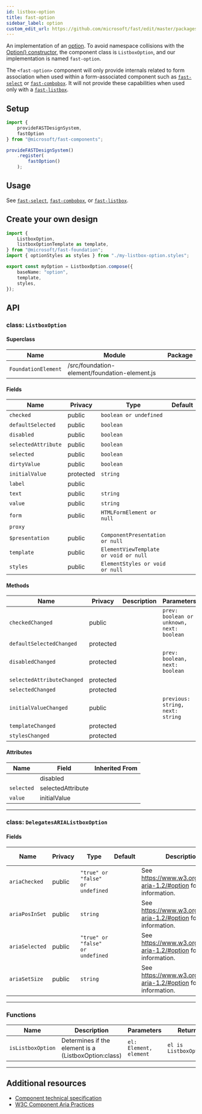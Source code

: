 ```yaml
---
id: listbox-option
title: fast-option
sidebar_label: option
custom_edit_url: https://github.com/microsoft/fast/edit/master/packages/web-components/fast-foundation/src/listbox-option/README.md
---
```


An implementation of an [option](https://w3c.github.io/aria/#option). To avoid namespace collisions with the [Option() constructor](https://developer.mozilla.org/en-US/docs/Web/API/HTMLOptionElement/Option), the component class is `ListboxOption`, and our implementation is named `fast-option`.

The `<fast-option>` component will only provide internals related to form association when used within a form-associated component such as [`fast-select`](/docs/components/select) or [`fast-combobox`](/docs/components/combobox). It will not provide these capabilities when used only with a [`fast-listbox`](/docs/components/listbox).

## Setup

```ts
import {
    provideFASTDesignSystem,
    fastOption
} from "@microsoft/fast-components";

provideFASTDesignSystem()
    .register(
        fastOption()
    );
```

## Usage

See [`fast-select`](/docs/components/select), [`fast-combobox`](/docs/components/combobox), or [`fast-listbox`](/docs/components/listbox).

## Create your own design

```ts
import {
    ListboxOption,
    listboxOptionTemplate as template,
} from "@microsoft/fast-foundation";
import { optionStyles as styles } from "./my-listbox-option.styles";

export const myOption = ListboxOption.compose({
    baseName: "option",
    template,
    styles,
});
```

## API



### class: `ListboxOption`

#### Superclass

| Name                | Module                                        | Package |
| ------------------- | --------------------------------------------- | ------- |
| `FoundationElement` | /src/foundation-element/foundation-element.js |         |

#### Fields

| Name                | Privacy   | Type                                  | Default | Description | Inherited From    |
| ------------------- | --------- | ------------------------------------- | ------- | ----------- | ----------------- |
| `checked`           | public    | `boolean or undefined`                |         |             |                   |
| `defaultSelected`   | public    | `boolean`                             |         |             |                   |
| `disabled`          | public    | `boolean`                             |         |             |                   |
| `selectedAttribute` | public    | `boolean`                             |         |             |                   |
| `selected`          | public    | `boolean`                             |         |             |                   |
| `dirtyValue`        | public    | `boolean`                             |         |             |                   |
| `initialValue`      | protected | `string`                              |         |             |                   |
| `label`             | public    |                                       |         |             |                   |
| `text`              | public    | `string`                              |         |             |                   |
| `value`             | public    | `string`                              |         |             |                   |
| `form`              | public    | `HTMLFormElement or null`             |         |             |                   |
| `proxy`             |           |                                       |         |             |                   |
| `$presentation`     | public    | `ComponentPresentation or null`       |         |             | FoundationElement |
| `template`          | public    | `ElementViewTemplate or void or null` |         |             | FoundationElement |
| `styles`            | public    | `ElementStyles or void or null`       |         |             | FoundationElement |

#### Methods

| Name                       | Privacy   | Description | Parameters                                | Return | Inherited From    |
| -------------------------- | --------- | ----------- | ----------------------------------------- | ------ | ----------------- |
| `checkedChanged`           | public    |             | `prev: boolean or unknown, next: boolean` | `void` |                   |
| `defaultSelectedChanged`   | protected |             |                                           | `void` |                   |
| `disabledChanged`          | protected |             | `prev: boolean, next: boolean`            | `void` |                   |
| `selectedAttributeChanged` | protected |             |                                           | `void` |                   |
| `selectedChanged`          | protected |             |                                           | `void` |                   |
| `initialValueChanged`      | public    |             | `previous: string, next: string`          | `void` |                   |
| `templateChanged`          | protected |             |                                           | `void` | FoundationElement |
| `stylesChanged`            | protected |             |                                           | `void` | FoundationElement |

#### Attributes

| Name       | Field             | Inherited From |
| ---------- | ----------------- | -------------- |
|            | disabled          |                |
| `selected` | selectedAttribute |                |
| `value`    | initialValue      |                |

<hr/>

### class: `DelegatesARIAListboxOption`

#### Fields

| Name           | Privacy | Type                             | Default | Description                                                            | Inherited From |
| -------------- | ------- | -------------------------------- | ------- | ---------------------------------------------------------------------- | -------------- |
| `ariaChecked`  | public  | `"true" or "false" or undefined` |         | See https://www.w3.org/TR/wai-aria-1.2/#option for more information. |                |
| `ariaPosInSet` | public  | `string`                         |         | See https://www.w3.org/TR/wai-aria-1.2/#option for more information. |                |
| `ariaSelected` | public  | `"true" or "false" or undefined` |         | See https://www.w3.org/TR/wai-aria-1.2/#option for more information. |                |
| `ariaSetSize`  | public  | `string`                         |         | See https://www.w3.org/TR/wai-aria-1.2/#option for more information. |                |

<hr/>

### Functions

| Name              | Description                                          | Parameters             | Return                |
| ----------------- | ---------------------------------------------------- | ---------------------- | --------------------- |
| `isListboxOption` | Determines if the element is a (ListboxOption:class) | `el: Element, element` | `el is ListboxOption` |

<hr/>


## Additional resources

* [Component technical specification](https://github.com/microsoft/fast/blob/master/packages/web-components/fast-foundation/src/listbox-option/listbox-option.spec.md)
* [W3C Component Aria Practices](https://w3c.github.io/aria/#option)